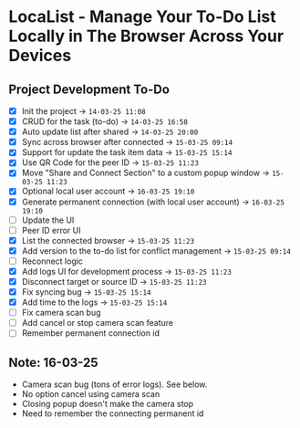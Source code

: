 # LocaList - Manage Your To-Do List Locally in The Browser Across Your Devices

## Project Development To-Do
- [x] Init the project -> `14-03-25 11:08`
- [x] CRUD for the task (to-do) -> `14-03-25 16:58`
- [x] Auto update list after shared -> `14-03-25 20:00`
- [x] Sync across browser after connected -> `15-03-25 09:14`
- [x] Support for update the task item data -> `15-03-25 15:14`
- [x] Use QR Code for the peer ID -> `15-03-25 11:23`
- [x] Move "Share and Connect Section" to a custom popup window -> `15-03-25 11:23`
- [x] Optional local user account -> `16-03-25 19:10`
- [x] Generate permanent connection (with local user account) -> `16-03-25 19:10`
- [ ] Update the UI
- [ ] Peer ID error UI
- [x] List the connected browser -> `15-03-25 11:23`
- [x] Add version to the to-do list for conflict management -> `15-03-25 09:14`
- [ ] Reconnect logic
- [x] Add logs UI for development process -> `15-03-25 11:23`
- [x] Disconnect target or source ID -> `15-03-25 11:23`
- [x] Fix syncing bug -> `15-03-25 15:14`
- [x] Add time to the logs -> `15-03-25 15:14`
- [ ] Fix camera scan bug
- [ ] Add cancel or stop camera scan feature
- [ ] Remember permanent connection id

## Note: 16-03-25
- Camera scan bug (tons of error logs). See below.
- No option cancel using camera scan
- Closing popup doesn't make the camera stop
- Need to remember the connecting permanent id
